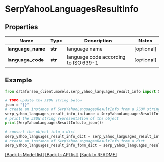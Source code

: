 # SerpYahooLanguagesResultInfo


## Properties

Name | Type | Description | Notes
------------ | ------------- | ------------- | -------------
**language_name** | **str** | language name | [optional] 
**language_code** | **str** | language code according to ISO 639-1 | [optional] 

## Example

```python
from dataforseo_client.models.serp_yahoo_languages_result_info import SerpYahooLanguagesResultInfo

# TODO update the JSON string below
json = "{}"
# create an instance of SerpYahooLanguagesResultInfo from a JSON string
serp_yahoo_languages_result_info_instance = SerpYahooLanguagesResultInfo.from_json(json)
# print the JSON string representation of the object
print(SerpYahooLanguagesResultInfo.to_json())

# convert the object into a dict
serp_yahoo_languages_result_info_dict = serp_yahoo_languages_result_info_instance.to_dict()
# create an instance of SerpYahooLanguagesResultInfo from a dict
serp_yahoo_languages_result_info_form_dict = serp_yahoo_languages_result_info.from_dict(serp_yahoo_languages_result_info_dict)
```
[[Back to Model list]](../README.md#documentation-for-models) [[Back to API list]](../README.md#documentation-for-api-endpoints) [[Back to README]](../README.md)


